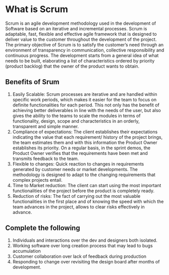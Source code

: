 # What is Scrum  
Scrum is an agile development methodology used in the development of Software based on an iterative and incremental processes.  Scrum is adaptable, fast, flexible and effective agile framework that is designed to deliver value to the customer throughout the development of the project. The primary objective of Scrum is to satisfy the customer’s need through an environment of transparency in communication, collective responsibility and continuous progress. The development starts from a general idea of ​​what needs to be built, elaborating a list of characteristics ordered by priority (product backlog) that the owner of the product wants to obtain.

## Benefits of Srum
1. Easily Scalable: Scrum processes are iterative and are handled within specific work periods, which makes it easier for the team to focus on definite functionalities for each period. This not only has the benefit of achieving better deliverables in line with the needs of the user, but also gives the ability to the teams to scale the modules in terms of functionality, design, scope and characteristics in an orderly, transparent and simple manner.
2. Compliance of expectations: The client establishes their expectations indicating the value that each requirement/ history of the project brings, the team estimates them and with this information the Product Owner establishes its priority. On a regular basis, in the sprint demos, the Product Owner verifies that the requirements have been met and transmits feedback to the team.
3. Flexible to changes: Quick reaction to changes in requirements generated by customer needs or market developments. The methodology is designed to adapt to the changing requirements that complex projects entail.
4. Time to Market reduction: The client can start using the most important functionalities of the project before the product is completely ready.
5. Reduction of risks:  The fact of carrying out the most valuable functionalities in the first place and of knowing the speed with which the team advances in the project, allows to clear risks effectively in advance.
## Complete the following
1. Individuals and interactions over the dev and designers both isolated.
2. Working software over long creation process that may lead to bugs accumulation
3. Customer collaboration over lack of feedback during production
4. Responding to change over revisiting the design board after months of development.
